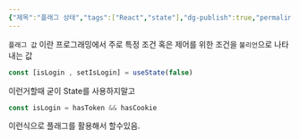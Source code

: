```yaml
---
{"제목":"플래그 상태","tags":["React","state"],"dg-publish":true,"permalink":"/v2/공부노트/React/플래그 상태/","dgPassFrontmatter":true}
---
```



`플래그 값` 이란 프로그래밍에서 주로 특정 조건 혹은 제어를 위한 조건을 `불리언`으로 나타내는 값

```jsx
const [isLogin , setIsLogin] = useState(false) 
```

이런거할때 굳이 State를 사용하지말고

```jsx
const isLogin = hasToken && hasCookie
```

이런식으로 플래그를 활용해서 할수있음.

